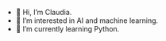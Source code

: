 - 👋 Hi, I’m Claudia.
- 👀 I’m interested in AI and machine learning.
- 🌱 I’m currently learning Python.

